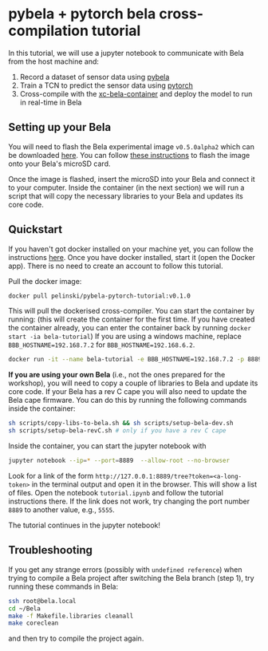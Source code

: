 # pybela + pytorch bela cross-compilation tutorial

In this tutorial, we will use a jupyter notebook to communicate with Bela from the host machine and:

1. Record a dataset of sensor data using [pybela](https://github.com/belaplatform/pybela)
2. Train a TCN to predict the sensor data using [pytorch](https://pytorch.org/)
3. Cross-compile with the [xc-bela-container](https://github.com/pelinski/xc-bela-container) and deploy the model to run in real-time in Bela

## Setting up your Bela

You will need to flash the Bela experimental image `v0.5.0alpha2` which can be downloaded [here](https://github.com/BelaPlatform/bela-image-builder/releases/tag/v0.5.0alpha2). You can follow [these instructions](https://learn.bela.io/using-bela/bela-techniques/managing-your-sd-card/#flash-an-sd-card-using-balena-etcher) to flash the image onto your Bela's microSD card.

Once the image is flashed, insert the microSD into your Bela and connect it to your computer. Inside the container (in the next section) we will run a script that will copy the necessary libraries to your Bela and updates its core code. 

## Quickstart

If you haven't got docker installed on your machine yet, you can follow the instructions [here](https://docs.docker.com/engine/install/). Once you have docker installed, start it (open the Docker app). There is no need to create an account to follow this tutorial.

Pull the docker image:

```bash
docker pull pelinski/pybela-pytorch-tutorial:v0.1.0
```

This will pull the dockerised cross-compiler. You can start the container by running:
(this will create the container for the first time. If you have created the container already, you can enter the container back by running `docker start -ia bela-tutorial`)
If you are using a windows machine, replace `BBB_HOSTNAME=192.168.7.2` for `BBB_HOSTNAME=192.168.6.2`.

```bash
docker run -it --name bela-tutorial -e BBB_HOSTNAME=192.168.7.2 -p 8889:8889 pelinski/pybela-pytorch-tutorial:v0.1.0
```

**If you are using your own Bela** (i.e., not the ones prepared for the workshop), you will need to copy a couple of libraries to Bela and update its core code. If your Bela has a rev C cape you will also need to update the Bela cape firmware. You can do this by running the following commands inside the container:

```bash
sh scripts/copy-libs-to-bela.sh && sh scripts/setup-bela-dev.sh
sh scripts/setup-bela-revC.sh # only if you have a rev C cape
```

Inside the container, you can start the jupyter notebook with

```bash
jupyter notebook --ip=* --port=8889  --allow-root --no-browser
```

Look for a link of the form `http://127.0.0.1:8889/tree?token=<a-long-token>` in the terminal output and open it in the browser. This will show a list of files. Open the notebook `tutorial.ipynb` and follow the tutorial instructions there. If the link does not work, try changing the port number `8889` to another value, e.g., `5555`.

The tutorial continues in the jupyter notebook!

## Troubleshooting

If you get any strange errors (possibly with `undefined reference`) when trying to compile a Bela project after switching the Bela branch (step 1), try running these commands in Bela:

```bash
ssh root@bela.local
cd ~/Bela
make -f Makefile.libraries cleanall
make coreclean
```

and then try to compile the project again.